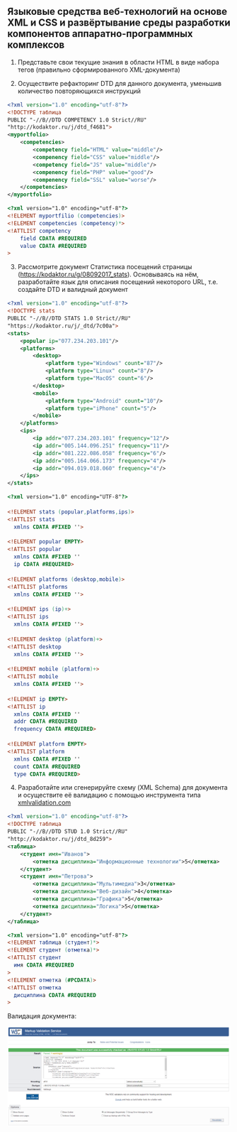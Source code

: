 ## Языковые средства веб-технологий на основе XML и CSS и развёртывание среды разработки компонентов аппаратно-программных комплексов

1. Представьте свои текущие знания в области HTML в виде набора тегов (правильно сформированного XML-документа)

2. Осуществите рефакторинг DTD для данного документа, уменьшив количество повторяющихся инструкций

```xml
<?xml version="1.0" encoding="utf-8"?>
<!DOCTYPE таблица
PUBLIC "-//B//DTD COMPETENCY 1.0 Strict//RU"
"http://kodaktor.ru/j/dtd_f4681">
<myportfolio>
    <competencies>
        <competency field="HTML" value="middle"/>
        <compenency field="CSS" value="middle"/>
        <competency field="JS" value="middle"/>
        <compenency field="PHP" value="good"/>
        <compenency field="SSL" value="worse"/>
    </competencies>
</myportfolio>
```

```dtd
<?xml version="1.0" encoding="utf-8"?>
<!ELEMENT myportfilio (competencies)>
<!ELEMENT competencies (competency)*>
<!ATTLIST competency
    field CDATA #REQUIRED
    value CDATA #REQUIRED
>
```

3. Рассмотрите документ Статистика посещений страницы (https://kodaktor.ru/g/08092017_stats). Основываясь на нём, разработайте язык для описания посещений некоторого URL, т.е. создайте DTD и валидный документ

```xml
<?xml version="1.0" encoding="utf-8"?>
<!DOCTYPE stats
PUBLIC "-//B//DTD STATS 1.0 Strict//RU"
"https://kodaktor.ru/j/_dtd/7c00a">
<stats>
    <popular ip="077.234.203.101"/>
    <platforms>
        <desktop>
            <platform type="Windows" count="87"/>
            <platform type="Linux" count="8"/>
            <platform type="MacOS" count="6"/>
        </desktop>
        <mobile>
            <platform type="Android" count="10"/>
            <platform type="iPhone" count="5"/>
        </mobile>
    </platforms>
    <ips>
        <ip addr="077.234.203.101" frequency="12"/>
        <ip addr="005.144.096.251" frequency="11"/>
        <ip addr="081.222.086.058" frequency="6"/>
        <ip addr="005.164.066.173" frequency="4"/>
        <ip addr="094.019.018.060" frequency="4"/>
    </ips>
</stats>
```

```dtd
<?xml version="1.0" encoding="UTF-8"?>

<!ELEMENT stats (popular,platforms,ips)>
<!ATTLIST stats
  xmlns CDATA #FIXED ''>

<!ELEMENT popular EMPTY>
<!ATTLIST popular
  xmlns CDATA #FIXED ''
  ip CDATA #REQUIRED>

<!ELEMENT platforms (desktop,mobile)>
<!ATTLIST platforms
  xmlns CDATA #FIXED ''>

<!ELEMENT ips (ip)+>
<!ATTLIST ips
  xmlns CDATA #FIXED ''>

<!ELEMENT desktop (platform)+>
<!ATTLIST desktop
  xmlns CDATA #FIXED ''>

<!ELEMENT mobile (platform)+>
<!ATTLIST mobile
  xmlns CDATA #FIXED ''>

<!ELEMENT ip EMPTY>
<!ATTLIST ip
  xmlns CDATA #FIXED ''
  addr CDATA #REQUIRED
  frequency CDATA #REQUIRED>

<!ELEMENT platform EMPTY>
<!ATTLIST platform
  xmlns CDATA #FIXED ''
  count CDATA #REQUIRED
  type CDATA #REQUIRED>
```

4. Разработайте или сгенерируйте схему (XML Schema) для документа и осуществите её валидацию с помощью инструмента типа [xmlvalidation.com](https://xmlvalidation.com)

```xml
<?xml version="1.0" encoding="utf-8"?>
<!DOCTYPE таблица
PUBLIC "-//B//DTD STUD 1.0 Strict//RU"
"http://kodaktor.ru/j/dtd_8d259">
<таблица>
    <студент имя="Иванов">
        <отметка дисциплина="Информационные технологии">5</отметка>
    </студент>
    <студент имя="Петрова">
        <отметка дисциплина="Мультимедиа">3</отметка>
        <отметка дисциплина="Веб-дизайн">4</отметка>
        <отметка дисциплина="Графика">5</отметка>
        <отметка дисциплина="Логика">5</отметка>
    </студент>
</таблица>
```

```dtd
<?xml version="1.0" encoding="utf-8"?>
<!ELEMENT таблица (студент)*>
<!ELEMENT студент (отметка)*>
<!ATTLIST студент
  имя CDATA #REQUIRED
>
<!ELEMENT отметка (#PCDATA)>
<!ATTLIST отметка
  дисциплина CDATA #REQUIRED
>
```

Валидация документа:

![Результаты валидации](./screenshots/validation.png)